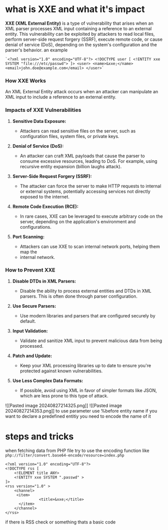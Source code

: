 # what is XXE and what it's  impact 

**XXE (XML External Entity)** is a type of vulnerability that arises when an XML parser processes XML input containing a reference to an external entity. This vulnerability can be exploited by attackers to read local files, perform server-side request forgery (SSRF), execute remote code, or cause denial of service (DoS), depending on the system's configuration and the parser's behavior.   an example 
```
`<?xml version="1.0" encoding="UTF-8"?> <!DOCTYPE user [ <!ENTITY xxe SYSTEM "file:///etc/passwd"> ]> <user> <name>&xxe;</name> <email>john.doe@example.com</email> </user>`
```
### How XXE Works

An XML External Entity attack occurs when an attacker can manipulate an XML input to include a reference to an external entity. 
### Impacts of XXE Vulnerabilities

1. **Sensitive Data Exposure:**
    
    - Attackers can read sensitive files on the server, such as configuration files, system files, or private keys.
2. **Denial of Service (DoS):**
    
    - An attacker can craft XML payloads that cause the parser to consume excessive resources, leading to DoS. For example, using recursive entity expansion (billion laughs attack).
3. **Server-Side Request Forgery (SSRF):**
    
    - The attacker can force the server to make HTTP requests to internal or external systems, potentially accessing services not directly exposed to the internet.
4. **Remote Code Execution (RCE):**
    
    - In rare cases, XXE can be leveraged to execute arbitrary code on the server, depending on the application's environment and configurations.
5. **Port Scanning:**
    
    - Attackers can use XXE to scan internal network ports, helping them map the 
    - internal network.     
### How to Prevent XXE

1. **Disable DTDs in XML Parsers:**
    
    - Disable the ability to process external entities and DTDs in XML parsers. This is often done through parser configuration.
2. **Use Secure Parsers:**
    
    - Use modern libraries and parsers that are configured securely by default.
3. **Input Validation:**
    
    - Validate and sanitize XML input to prevent malicious data from being processed.
4. **Patch and Update:**
    
    - Keep your XML processing libraries up to date to ensure you're protected against known vulnerabilities.
5. **Use Less Complex Data Formats:**
    
    - If possible, avoid using XML in favor of simpler formats like JSON, which are less prone to this type of attack.   

![[Pasted image 20240827214325.png]]
![[Pasted image 20240827214353.png]]
to use parameter   use %before entity name 
if you want to declare a predefined entitiy you need to encode the name of it



# steps and tricks 
when fetching data from PHP file try to use the encoding function like `php://filter/convert.base64-encode/resource=index.php`
```
<?xml version="1.0" encoding="UTF-8"?>
<!DOCTYPE rss [
    <!ELEMENT title ANY>
    <!ENTITY xxe SYSTEM ".passwd" >
]>
<rss version="1.0" >
    <channel>
     <item>
               <title>&xxe;</title>
      </item>
    </channel>
</rss>
```
if there is RSS check or something 
thats a basic code 
